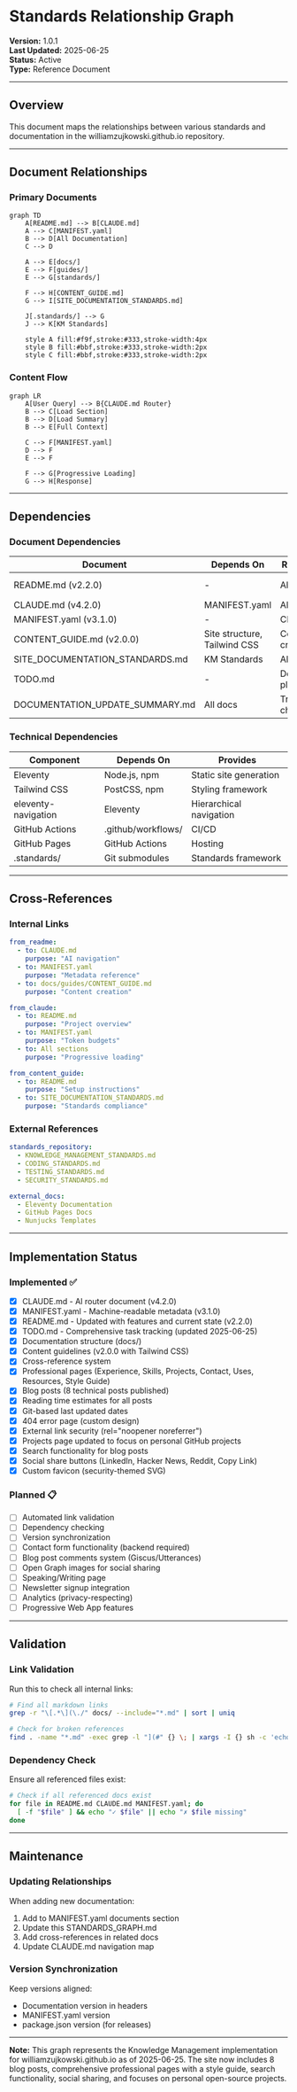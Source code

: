 # Standards Relationship Graph

**Version:** 1.0.1  
**Last Updated:** 2025-06-25  
**Status:** Active  
**Type:** Reference Document

---

## Overview

This document maps the relationships between various standards and documentation in the williamzujkowski.github.io repository.

---

## Document Relationships

### Primary Documents

```mermaid
graph TD
    A[README.md] --> B[CLAUDE.md]
    A --> C[MANIFEST.yaml]
    B --> D[All Documentation]
    C --> D
    
    A --> E[docs/]
    E --> F[guides/]
    E --> G[standards/]
    
    F --> H[CONTENT_GUIDE.md]
    G --> I[SITE_DOCUMENTATION_STANDARDS.md]
    
    J[.standards/] --> G
    J --> K[KM Standards]
    
    style A fill:#f9f,stroke:#333,stroke-width:4px
    style B fill:#bbf,stroke:#333,stroke-width:2px
    style C fill:#bbf,stroke:#333,stroke-width:2px
```

### Content Flow

```mermaid
graph LR
    A[User Query] --> B{CLAUDE.md Router}
    B --> C[Load Section]
    B --> D[Load Summary]
    B --> E[Full Context]
    
    C --> F[MANIFEST.yaml]
    D --> F
    E --> F
    
    F --> G[Progressive Loading]
    G --> H[Response]
```

---

## Dependencies

### Document Dependencies

| Document | Depends On | Required By | Related To |
|----------|-----------|-------------|------------|
| README.md (v2.2.0) | - | All docs | CLAUDE.md, MANIFEST.yaml |
| CLAUDE.md (v4.2.0) | MANIFEST.yaml | AI assistants | All docs |
| MANIFEST.yaml (v3.1.0) | - | CLAUDE.md | All docs |
| CONTENT_GUIDE.md (v2.0.0) | Site structure, Tailwind CSS | Content creators | Posts, Pages |
| SITE_DOCUMENTATION_STANDARDS.md | KM Standards | All docs | .standards/ |
| TODO.md | - | Development planning | All features |
| DOCUMENTATION_UPDATE_SUMMARY.md | All docs | Tracking changes | Version history |

### Technical Dependencies

| Component | Depends On | Provides |
|-----------|-----------|----------|
| Eleventy | Node.js, npm | Static site generation |
| Tailwind CSS | PostCSS, npm | Styling framework |
| eleventy-navigation | Eleventy | Hierarchical navigation |
| GitHub Actions | .github/workflows/ | CI/CD |
| GitHub Pages | GitHub Actions | Hosting |
| .standards/ | Git submodules | Standards framework |

---

## Cross-References

### Internal Links

```yaml
from_readme:
  - to: CLAUDE.md
    purpose: "AI navigation"
  - to: MANIFEST.yaml
    purpose: "Metadata reference"
  - to: docs/guides/CONTENT_GUIDE.md
    purpose: "Content creation"

from_claude:
  - to: README.md
    purpose: "Project overview"
  - to: MANIFEST.yaml
    purpose: "Token budgets"
  - to: All sections
    purpose: "Progressive loading"

from_content_guide:
  - to: README.md
    purpose: "Setup instructions"
  - to: SITE_DOCUMENTATION_STANDARDS.md
    purpose: "Standards compliance"
```

### External References

```yaml
standards_repository:
  - KNOWLEDGE_MANAGEMENT_STANDARDS.md
  - CODING_STANDARDS.md
  - TESTING_STANDARDS.md
  - SECURITY_STANDARDS.md

external_docs:
  - Eleventy Documentation
  - GitHub Pages Docs
  - Nunjucks Templates
```

---

## Implementation Status

### Implemented ✅

- [x] CLAUDE.md - AI router document (v4.2.0)
- [x] MANIFEST.yaml - Machine-readable metadata (v3.1.0)
- [x] README.md - Updated with features and current state (v2.2.0)
- [x] TODO.md - Comprehensive task tracking (updated 2025-06-25)
- [x] Documentation structure (docs/)
- [x] Content guidelines (v2.0.0 with Tailwind CSS)
- [x] Cross-reference system
- [x] Professional pages (Experience, Skills, Projects, Contact, Uses, Resources, Style Guide)
- [x] Blog posts (8 technical posts published)
- [x] Reading time estimates for all posts
- [x] Git-based last updated dates
- [x] 404 error page (custom design)
- [x] External link security (rel="noopener noreferrer")
- [x] Projects page updated to focus on personal GitHub projects
- [x] Search functionality for blog posts
- [x] Social share buttons (LinkedIn, Hacker News, Reddit, Copy Link)
- [x] Custom favicon (security-themed SVG)

### Planned 📋

- [ ] Automated link validation
- [ ] Dependency checking
- [ ] Version synchronization
- [ ] Contact form functionality (backend required)
- [ ] Blog post comments system (Giscus/Utterances)
- [ ] Open Graph images for social sharing
- [ ] Speaking/Writing page
- [ ] Newsletter signup integration
- [ ] Analytics (privacy-respecting)
- [ ] Progressive Web App features

---

## Validation

### Link Validation

Run this to check all internal links:
```bash
# Find all markdown links
grep -r "\[.*\](\./" docs/ --include="*.md" | sort | uniq

# Check for broken references
find . -name "*.md" -exec grep -l "](#" {} \; | xargs -I {} sh -c 'echo "Checking {}" && grep "](#" {}'
```

### Dependency Check

Ensure all referenced files exist:
```bash
# Check if all referenced docs exist
for file in README.md CLAUDE.md MANIFEST.yaml; do
  [ -f "$file" ] && echo "✓ $file" || echo "✗ $file missing"
done
```

---

## Maintenance

### Updating Relationships

When adding new documentation:
1. Add to MANIFEST.yaml documents section
2. Update this STANDARDS_GRAPH.md
3. Add cross-references in related docs
4. Update CLAUDE.md navigation map

### Version Synchronization

Keep versions aligned:
- Documentation version in headers
- MANIFEST.yaml version
- package.json version (for releases)

---

**Note:** This graph represents the Knowledge Management implementation for williamzujkowski.github.io as of 2025-06-25. The site now includes 8 blog posts, comprehensive professional pages with a style guide, search functionality, social sharing, and focuses on personal open-source projects.